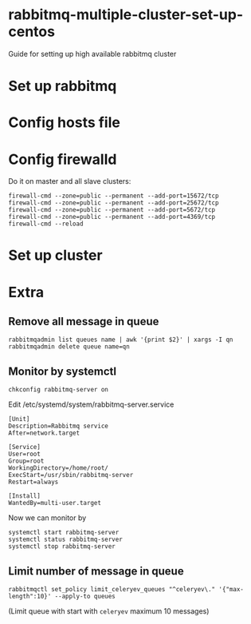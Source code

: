 # rabbitmq-multiple-cluster-set-up-centos
Guide for setting up high available rabbitmq cluster

# Set up rabbitmq


# Config hosts file


# Config firewalld
Do it on master and all slave clusters:

```
firewall-cmd --zone=public --permanent --add-port=15672/tcp
firewall-cmd --zone=public --permanent --add-port=25672/tcp
firewall-cmd --zone=public --permanent --add-port=5672/tcp
firewall-cmd --zone=public --permanent --add-port=4369/tcp
firewall-cmd --reload
```
 

# Set up cluster

# Extra
## Remove all message in queue
```
rabbitmqadmin list queues name | awk '{print $2}' | xargs -I qn rabbitmqadmin delete queue name=qn
```

## Monitor by systemctl

```
chkconfig rabbitmq-server on
```
Edit /etc/systemd/system/rabbitmq-server.service

```
[Unit]
Description=Rabbitmq service
After=network.target

[Service]
User=root
Group=root
WorkingDirectory=/home/root/
ExecStart=/usr/sbin/rabbitmq-server
Restart=always

[Install]
WantedBy=multi-user.target
```

Now we can monitor by
```
systemctl start rabbitmq-server
systemctl status rabbitmq-server
systemctl stop rabbitmq-server
```
## Limit number of message in queue 
```
rabbitmqctl set_policy limit_celeryev_queues "^celeryev\." '{"max-length":10}' --apply-to queues
```
(Limit queue with start with `celeryev` maximum 10 messages)


